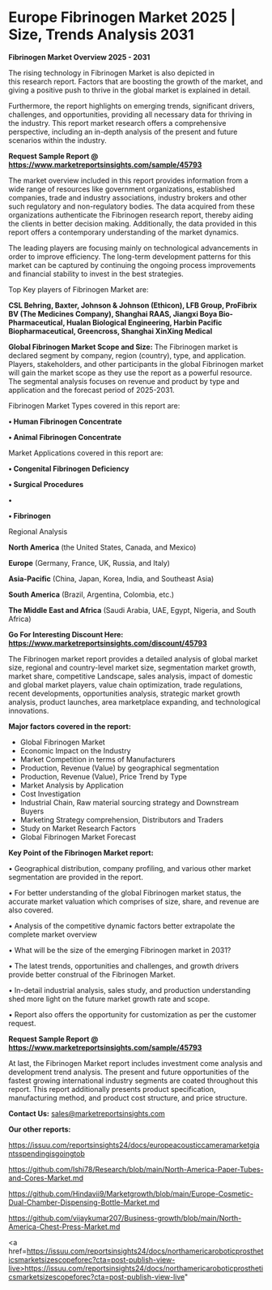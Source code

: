 # Europe Fibrinogen Market 2025 | Size, Trends Analysis 2031

<Strong> Fibrinogen Market Overview 2025 - 2031</strong>

The rising technology in Fibrinogen Market is also depicted in this research report. Factors that are boosting the growth of the market, and giving a positive push to thrive in the global market is explained in detail.

Furthermore, the report highlights on emerging trends, significant drivers, challenges, and opportunities, providing all necessary data for thriving in the industry. This report market research offers a comprehensive perspective, including an in-depth analysis of the present and future scenarios within the industry.

<strong>Request Sample Report @ <a href=https://www.marketreportsinsights.com/sample/45793>https://www.marketreportsinsights.com/sample/45793</a></strong>

The market overview included in this report provides information from a wide range of resources like government organizations, established companies, trade and industry associations, industry brokers and other such regulatory and non-regulatory bodies. The data acquired from these organizations authenticate the Fibrinogen research report, thereby aiding the clients in better decision making. Additionally, the data provided in this report offers a contemporary understanding of the market dynamics.

The leading players are focusing mainly on technological advancements in order to improve efficiency. The long-term development patterns for this market can be captured by continuing the ongoing process improvements and financial stability to invest in the best strategies.

Top Key players of Fibrinogen Market are:

<strong>CSL Behring, Baxter, Johnson & Johnson (Ethicon), LFB Group, ProFibrix BV (The Medicines Company), Shanghai RAAS, Jiangxi Boya Bio-Pharmaceutical, Hualan Biological Engineering, Harbin Pacific Biopharmaceutical, Greencross, Shanghai XinXing Medical</strong>

<strong><b>Global Fibrinogen Market Scope and Size:</b></strong>
The Fibrinogen market is declared segment by company, region (country), type, and application. Players, stakeholders, and other participants in the global Fibrinogen market will gain the market scope as they use the report as a powerful resource. The segmental analysis focuses on revenue and product by type and application and the forecast period of 2025-2031.

Fibrinogen Market Types covered in this report are:

<strong>•  Human Fibrinogen Concentrate

•  Animal Fibrinogen Concentrate</strong>

Market Applications covered in this report are:

<strong>•  Congenital Fibrinogen Deficiency

•  Surgical Procedures

•  

•  Fibrinogen</strong> 

Regional Analysis

<strong>North America</strong> (the United States, Canada, and Mexico)

<strong>Europe</strong> (Germany, France, UK, Russia, and Italy)

<strong>Asia-Pacific</strong> (China, Japan, Korea, India, and Southeast Asia)

<strong>South America</strong> (Brazil, Argentina, Colombia, etc.)

<strong>The Middle East and Africa</strong> (Saudi Arabia, UAE, Egypt, Nigeria, and South Africa)

<strong>Go For Interesting Discount Here: <a href=https://www.marketreportsinsights.com/discount/45793>https://www.marketreportsinsights.com/discount/45793</a></strong>

The Fibrinogen market report provides a detailed analysis of global market size, regional and country-level market size, segmentation market growth, market share, competitive Landscape, sales analysis, impact of domestic and global market players, value chain optimization, trade regulations, recent developments, opportunities analysis, strategic market growth analysis, product launches, area marketplace expanding, and technological innovations.

<strong><b>Major factors covered in the report:</b></strong>
<ul>
  <li>Global Fibrinogen Market </li>
  <li>Economic Impact on the Industry</li>
  <li>Market Competition in terms of Manufacturers</li>
  <li>Production, Revenue (Value) by geographical segmentation</li>
  <li>Production, Revenue (Value), Price Trend by Type</li>
  <li>Market Analysis by Application</li>
  <li>Cost Investigation</li>
  <li>Industrial Chain, Raw material sourcing strategy and Downstream Buyers</li>
  <li>Marketing Strategy comprehension, Distributors and Traders</li>
  <li>Study on Market Research Factors</li>
  <li>Global Fibrinogen Market Forecast</li>
</ul>

<strong><b>Key Point of the Fibrinogen Market report:</b></strong>

• Geographical distribution, company profiling, and various other market segmentation are provided in the report.

• For better understanding of the global Fibrinogen market status, the accurate market valuation which comprises of size, share, and revenue are also covered.

• Analysis of the competitive dynamic factors better extrapolate the complete market overview

• What will be the size of the emerging Fibrinogen market in 2031?

• The latest trends, opportunities and challenges, and growth drivers provide better construal of the Fibrinogen Market.

• In-detail industrial analysis, sales study, and production understanding shed more light on the future market growth rate and scope.

• Report also offers the opportunity for customization as per the customer request.

<strong>Request Sample Report @ <a href=https://www.marketreportsinsights.com/sample/45793>https://www.marketreportsinsights.com/sample/45793</a></strong>

At last, the Fibrinogen Market report includes investment come analysis and development trend analysis. The present and future opportunities of the fastest growing international industry segments are coated throughout this report. This report additionally presents product specification, manufacturing method, and product cost structure, and price structure.

<strong>Contact Us:</strong>
sales@marketreportsinsights.com

<strong>Our other reports:</strong>

<a href=https://issuu.com/reportsinsights24/docs/europeacousticcameramarketgiantsspendingisgoingtob>https://issuu.com/reportsinsights24/docs/europeacousticcameramarketgiantsspendingisgoingtob</a>

<a href=https://github.com/Ishi78/Research/blob/main/North-America-Paper-Tubes-and-Cores-Market.md>https://github.com/Ishi78/Research/blob/main/North-America-Paper-Tubes-and-Cores-Market.md</a>

<a href=https://github.com/Hindavii9/Marketgrowth/blob/main/Europe-Cosmetic-Dual-Chamber-Dispensing-Bottle-Market.md>https://github.com/Hindavii9/Marketgrowth/blob/main/Europe-Cosmetic-Dual-Chamber-Dispensing-Bottle-Market.md</a>

<a href=https://github.com/vijaykumar207/Business-growth/blob/main/North-America-Chest-Press-Market.md>https://github.com/vijaykumar207/Business-growth/blob/main/North-America-Chest-Press-Market.md</a>

<a href=https://issuu.com/reportsinsights24/docs/northamericaroboticprostheticsmarketsizescopeforec?cta=post-publish-view-live>https://issuu.com/reportsinsights24/docs/northamericaroboticprostheticsmarketsizescopeforec?cta=post-publish-view-live</a>"
